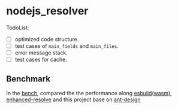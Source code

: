 # nodejs_resolver

TodoList:

- [ ] optimized code structure.
- [ ] test cases of `main_fields` and `main_files`.
- [ ] error message stack.
- [ ] test cases for cache.

## Benchmark

In the [bench](./bench/README.md), compared the the performance along [esbuild(wasm)](https://github.com/evanw/esbuild), [enhanced-resolve](https://github.com/webpack/enhanced-resolve) and this project base on [ant-design](https://github.com/ant-design/ant-design)
